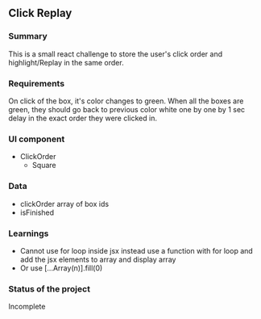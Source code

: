 ## Click Replay

### Summary

This is a small react challenge to store the user's click order and highlight/Replay in the same order.

### Requirements

On click of the box, it's color changes to green. When all the boxes are green, they should go back to previous color white one by one by 1 sec delay in the exact order they were clicked in.

### UI component

- ClickOrder
  - Square

### Data

- clickOrder array of box ids
- isFinished

### Learnings

- Cannot use for loop inside jsx instead use a function with for loop and add the jsx elements to array and display array
- Or use [...Array(n)].fill(0)

### Status of the project

Incomplete
